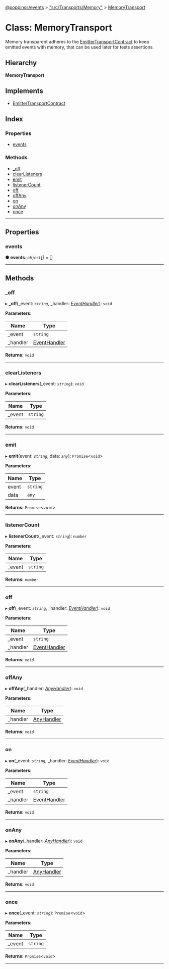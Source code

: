 [@poppinss/events](../README.md) > ["src/Transports/Memory"](../modules/_src_transports_memory_.md) > [MemoryTransport](../classes/_src_transports_memory_.memorytransport.md)

# Class: MemoryTransport

Memory transparent adheres to the [EmitterTransportContract](../interfaces/_src_contracts_.emittertransportcontract.md) to keep emitted events with memory, that can be used later for tests assertions.

## Hierarchy

**MemoryTransport**

## Implements

* [EmitterTransportContract](../interfaces/_src_contracts_.emittertransportcontract.md)

## Index

### Properties

* [events](_src_transports_memory_.memorytransport.md#events)

### Methods

* [_off](_src_transports_memory_.memorytransport.md#_off)
* [clearListeners](_src_transports_memory_.memorytransport.md#clearlisteners)
* [emit](_src_transports_memory_.memorytransport.md#emit)
* [listenerCount](_src_transports_memory_.memorytransport.md#listenercount)
* [off](_src_transports_memory_.memorytransport.md#off)
* [offAny](_src_transports_memory_.memorytransport.md#offany)
* [on](_src_transports_memory_.memorytransport.md#on)
* [onAny](_src_transports_memory_.memorytransport.md#onany)
* [once](_src_transports_memory_.memorytransport.md#once)

---

## Properties

<a id="events"></a>

###  events

**● events**: *`object`[]* =  []

___

## Methods

<a id="_off"></a>

###  _off

▸ **_off**(_event: *`string`*, _handler: *[EventHandler](../modules/_src_contracts_.md#eventhandler)*): `void`

**Parameters:**

| Name | Type |
| ------ | ------ |
| _event | `string` |
| _handler | [EventHandler](../modules/_src_contracts_.md#eventhandler) |

**Returns:** `void`

___
<a id="clearlisteners"></a>

###  clearListeners

▸ **clearListeners**(_event: *`string`*): `void`

**Parameters:**

| Name | Type |
| ------ | ------ |
| _event | `string` |

**Returns:** `void`

___
<a id="emit"></a>

###  emit

▸ **emit**(event: *`string`*, data: *`any`*): `Promise`<`void`>

**Parameters:**

| Name | Type |
| ------ | ------ |
| event | `string` |
| data | `any` |

**Returns:** `Promise`<`void`>

___
<a id="listenercount"></a>

###  listenerCount

▸ **listenerCount**(_event: *`string`*): `number`

**Parameters:**

| Name | Type |
| ------ | ------ |
| _event | `string` |

**Returns:** `number`

___
<a id="off"></a>

###  off

▸ **off**(_event: *`string`*, _handler: *[EventHandler](../modules/_src_contracts_.md#eventhandler)*): `void`

**Parameters:**

| Name | Type |
| ------ | ------ |
| _event | `string` |
| _handler | [EventHandler](../modules/_src_contracts_.md#eventhandler) |

**Returns:** `void`

___
<a id="offany"></a>

###  offAny

▸ **offAny**(_handler: *[AnyHandler](../modules/_src_contracts_.md#anyhandler)*): `void`

**Parameters:**

| Name | Type |
| ------ | ------ |
| _handler | [AnyHandler](../modules/_src_contracts_.md#anyhandler) |

**Returns:** `void`

___
<a id="on"></a>

###  on

▸ **on**(_event: *`string`*, _handler: *[EventHandler](../modules/_src_contracts_.md#eventhandler)*): `void`

**Parameters:**

| Name | Type |
| ------ | ------ |
| _event | `string` |
| _handler | [EventHandler](../modules/_src_contracts_.md#eventhandler) |

**Returns:** `void`

___
<a id="onany"></a>

###  onAny

▸ **onAny**(_handler: *[AnyHandler](../modules/_src_contracts_.md#anyhandler)*): `void`

**Parameters:**

| Name | Type |
| ------ | ------ |
| _handler | [AnyHandler](../modules/_src_contracts_.md#anyhandler) |

**Returns:** `void`

___
<a id="once"></a>

###  once

▸ **once**(_event: *`string`*): `Promise`<`void`>

**Parameters:**

| Name | Type |
| ------ | ------ |
| _event | `string` |

**Returns:** `Promise`<`void`>

___

